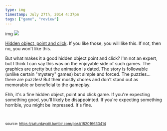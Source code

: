 ```yaml
---
type: img
timestamp: July 27th, 2014 4:37pm
tags: ["game", "review"]
---
```

img
<img src="https://saturdayxiii.github.io/media/182016633414.jpg"/>

<a href="https://store.steampowered.com/app/259740/Nightmares_from_the_Deep_The_Cursed_Heart/" target="_blank">

Hidden object, point and click</a>. If you like those, you will like this. If not, then no, you won't like this. 

But what makes it a good hidden object point and click? I'm not an expert, but I think I can say this was on the enjoyable side of such games. The graphics are pretty but the animation is dated. The story is followable (unlike certain "mystery" games) but simple and forced. The puzzles&hellip; there are puzzles! But their mostly chores and don't stand out as memorable or beneficial to the gameplay. 

Ehh, it's a fine hidden object, point and click game. If you're expecting something good, you'll likely be disappointed. If you're expecting something horrible, you might be impressed. It's fine.

<br/>
 
      
      
      
      
      
  
<small>source: https://saturdayxiii.tumblr.com/post/182016633414</small>